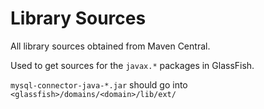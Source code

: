 # Library Sources

All library sources obtained from Maven Central.

Used to get sources for the `javax.*` packages in GlassFish.

`mysql-connector-java-*.jar` should go into `<glassfish>/domains/<domain>/lib/ext/`
